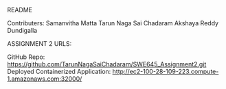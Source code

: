 README

Contributers:
Samanvitha Matta
Tarun Naga Sai Chadaram
Akshaya Reddy Dundigalla

ASSIGNMENT 2 URLS:

GitHub Repo: https://github.com/TarunNagaSaiChadaram/SWE645_Assignment2.git
Deployed Containerized Application: http://ec2-100-28-109-223.compute-1.amazonaws.com:32000/

